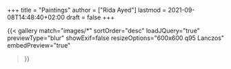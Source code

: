 +++
title = "Paintings"
author = ["Rida Ayed"]
lastmod = 2021-09-08T14:48:40+02:00
draft = false
+++

{{< gallery
    match="images/*"
    sortOrder="desc"
    loadJQuery="true"
    previewType="blur"
    showExif=false
    resizeOptions="600x600 q95 Lanczos"
    embedPreview="true"
>}}
